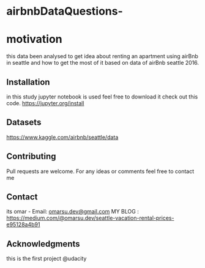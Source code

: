 # airbnbDataQuestions-

# motivation

this data been analysed to get idea about renting an apartment using airBnb in seattle and how to get the most of it based on data of airBnb seattle 2016.

## Installation

in this study jupyter notebook is used feel free to download it check out this code.
https://jupyter.org/install

## Datasets
https://www.kaggle.com/airbnb/seattle/data

## Contributing
Pull requests are welcome. For any ideas or comments feel free to contact me 

## Contact
its omar - Email: omarsu.dev@gmail.com 
MY BLOG : https://medium.com/@omarsu.dev/seattle-vacation-rental-prices-e95128a4b91 

## Acknowledgments 
this is the first project @udacity
